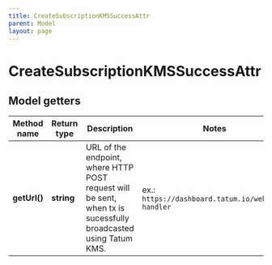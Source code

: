 ```yaml
---
title: CreateSubscriptionKMSSuccessAttr
parent: Model
layout: page
---
```


# CreateSubscriptionKMSSuccessAttr

## Model getters

Method name | Return type | Description | Notes
------------ | ------------- | ------------- | -------------
**getUrl()** | **string** | URL of the endpoint, where HTTP POST request will be sent, when tx is sucessfully broadcasted using Tatum KMS. | ex.: `https://dashboard.tatum.io/webhook-handler`

